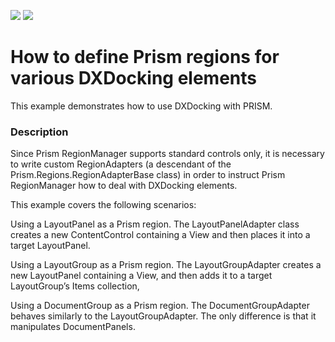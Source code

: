<!-- default badges list -->
[![](https://img.shields.io/badge/Open_in_DevExpress_Support_Center-FF7200?style=flat-square&logo=DevExpress&logoColor=white)](https://supportcenter.devexpress.com/ticket/details/E3339)
[![](https://img.shields.io/badge/📖_How_to_use_DevExpress_Examples-e9f6fc?style=flat-square)](https://docs.devexpress.com/GeneralInformation/403183)
<!-- default badges end -->
# How to define Prism regions for various DXDocking elements


<p>This example demonstrates how to use DXDocking with PRISM.</p>


<h3>Description</h3>

<p>Since Prism RegionManager supports standard controls only, it is necessary to write custom RegionAdapters (a descendant of the Prism.Regions.RegionAdapterBase class) in order to instruct Prism RegionManager how to deal with DXDocking elements.</p>
<p>This example covers the following scenarios:</p>
<p>Using a LayoutPanel as a Prism region. The LayoutPanelAdapter class creates a new ContentControl containing a View and then places it into a target LayoutPanel.</p>
<p>Using a LayoutGroup as a Prism region. The LayoutGroupAdapter creates a new LayoutPanel containing a View, and then adds it to a target LayoutGroup&rsquo;s Items collection,</p>
<p>Using a DocumentGroup as a Prism region. The DocumentGroupAdapter behaves similarly to the LayoutGroupAdapter. The only difference is that it manipulates DocumentPanels.</p>

<br/>


